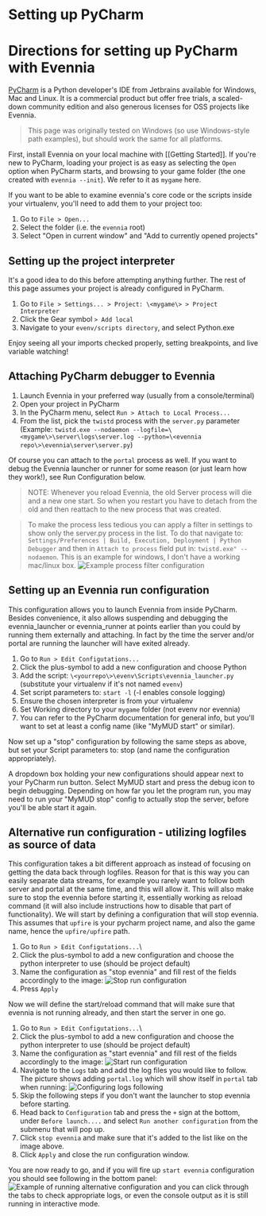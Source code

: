 # Setting up PyCharm

# Directions for setting up PyCharm with Evennia

[PyCharm](https://www.jetbrains.com/pycharm/) is a Python developer's IDE from Jetbrains available
for Windows, Mac and Linux. It is a commercial product but offer free trials, a scaled-down
community edition and also generous licenses for OSS projects like Evennia.

> This page was originally tested on Windows (so use Windows-style path examples), but should work
the same for all platforms.

First, install Evennia on your local machine with [[Getting Started]]. If you're new to PyCharm,
loading your project is as easy as selecting the `Open` option when PyCharm starts, and browsing to
your game folder (the one created with `evennia --init`). We refer to it as `mygame` here.

If you want to be able to examine evennia's core code or the scripts inside your virtualenv, you'll
need to add them to your project too:
1. Go to `File > Open...`
1. Select the folder (i.e. the `evennia` root)
1. Select "Open in current window" and "Add to currently opened projects"

## Setting up the project interpreter

It's a good idea to do this before attempting anything further. The rest of this page assumes your
project is already configured in PyCharm.

1. Go to `File > Settings... > Project: \<mygame\> > Project Interpreter`
1. Click the Gear symbol `> Add local`
1. Navigate to your `evenv/scripts directory`, and select Python.exe

Enjoy seeing all your imports checked properly, setting breakpoints, and live variable watching!

## Attaching PyCharm debugger to Evennia

1. Launch Evennia in your preferred way (usually from a console/terminal)
1. Open your project in PyCharm
1. In the PyCharm menu, select `Run > Attach to Local Process...`
1. From the list, pick the `twistd` process with the `server.py` parameter (Example: `twistd.exe
--nodaemon --logfile=\<mygame\>\server\logs\server.log --python=\<evennia
repo\>\evennia\server\server.py`)

Of course you can attach to the `portal` process as well.  If you want to debug the Evennia launcher
or runner for some reason (or just learn how they work!), see Run Configuration below.

> NOTE: Whenever you reload Evennia, the old Server process will die and a new one start. So when
you restart you have to detach from the old and then reattach to the new process that was created.

> To make the process less tedious you can apply a filter in settings to show only the server.py
process in the list. To do that navigate to: `Settings/Preferences | Build, Execution, Deployment |
Python Debugger` and then in `Attach to process` field put in: `twistd.exe" --nodaemon`. This is an
example for windows, I don't have a working mac/linux box.
![Example process filter configuration](https://i.imgur.com/vkSheR8.png)

## Setting up an Evennia run configuration

This configuration allows you to launch Evennia from inside PyCharm. Besides convenience, it also
allows suspending and debugging the evennia_launcher or evennia_runner at points earlier than you
could by running them externally and attaching. In fact by the time the server and/or portal are
running the launcher will have exited already.

1. Go to `Run > Edit Configutations...`
1. Click the plus-symbol to add a new configuration and choose Python
1. Add the script: `\<yourrepo\>\evenv\Scripts\evennia_launcher.py` (substitute your virtualenv if
it's not named `evenv`)
1. Set script parameters to: `start -l` (-l enables console logging)
1. Ensure the chosen interpreter is from your virtualenv
1. Set Working directory to your `mygame` folder (not evenv nor evennia)
1. You can refer to the PyCharm documentation for general info, but you'll want to set at least a
config name (like "MyMUD start" or similar).

Now set up a "stop" configuration by following the same steps as above, but set your Script
parameters to: stop (and name the configuration appropriately).

A dropdown box holding your new configurations should appear next to your PyCharm run button.
Select MyMUD start and press the debug icon to begin debugging.  Depending on how far you let the
program run, you may need to run your "MyMUD stop" config to actually stop the server, before you'll
be able start it again.

## Alternative run configuration - utilizing logfiles as source of data

This configuration takes a bit different approach as instead of focusing on getting the data back
through logfiles. Reason for that is this way you can easily separate data streams, for example you
rarely want to follow both server and portal at the same time, and this will allow it. This will
also make sure to stop the evennia before starting it, essentially working as reload command (it
will also include instructions how to disable that part of functionality). We will start by defining
a configuration that will stop evennia. This assumes that `upfire` is your pycharm project name, and
also the game name, hence the `upfire/upfire` path.

1. Go to `Run > Edit Configutations...`\
1. Click the plus-symbol to add a new configuration and choose the python interpreter to use (should
be project default)
1. Name the configuration as "stop evennia" and fill rest of the fields accordingly to the image:
![Stop run configuration](https://i.imgur.com/gbkXhlG.png)
1. Press `Apply`

Now we will define the start/reload command that will make sure that evennia is not running already,
and then start the server in one go.
1. Go to `Run > Edit Configutations...`\
1. Click the plus-symbol to add a new configuration and choose the python interpreter to use (should
be project default)
1. Name the configuration as "start evennia" and fill rest of the fields accordingly to the image:
![Start run configuration](https://i.imgur.com/5YEjeHq.png)
1. Navigate to the `Logs` tab and add the log files you would like to follow. The picture shows
adding `portal.log` which will show itself in `portal` tab when running:
![Configuring logs following](https://i.imgur.com/gWYuOWl.png)
1. Skip the following steps if you don't want the launcher to stop evennia before starting.
1. Head back to `Configuration` tab and press the `+` sign at the bottom, under `Before launch....`
and select `Run another configuration` from the submenu that will pop up.
1. Click `stop evennia` and make sure that it's added to the list like on the image above.
1. Click `Apply` and close the run configuration window.

You are now ready to go, and if you will fire up `start evennia` configuration you should see
following in the bottom panel:
![Example of running alternative configuration](https://i.imgur.com/nTfpC04.png)
and you can click through the tabs to check appropriate logs, or even the console output as it is
still running in interactive mode.